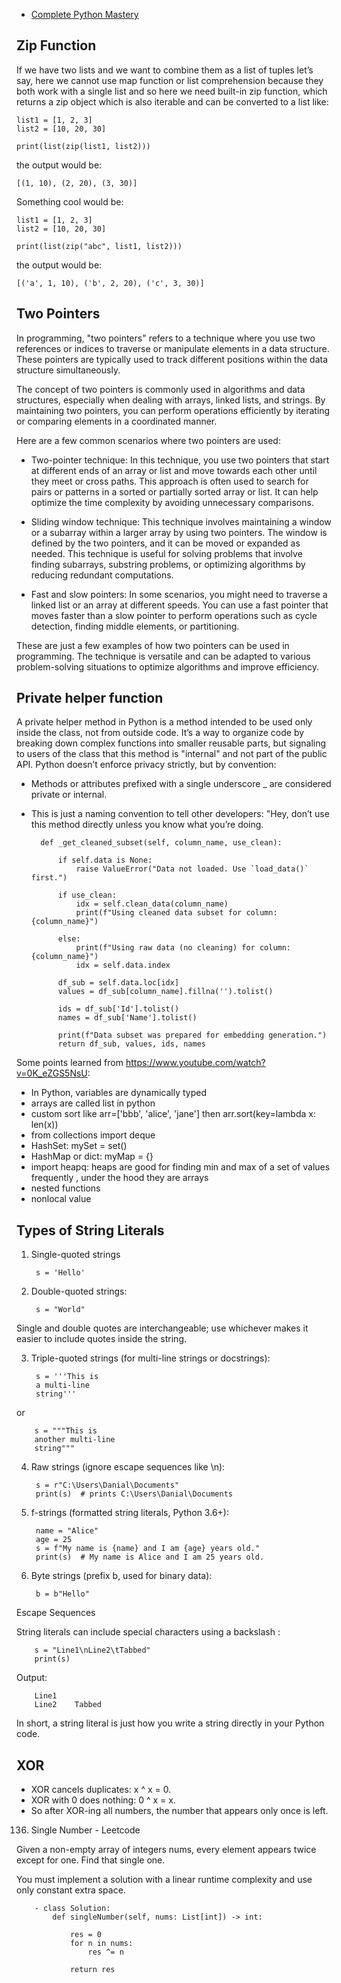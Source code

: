 + <a href="https://codewithmosh.com/p/python-programming-course-beginners">Complete Python Mastery</a>

## Zip Function

If we have two lists and we want to combine them as a list of tuples let’s say, here we cannot use map function or list comprehension because they both work with a single list and so here we need built-in zip function, which returns a zip object which is also iterable and can be converted to a list like:

    list1 = [1, 2, 3]
    list2 = [10, 20, 30]

    print(list(zip(list1, list2)))


the output would be:

    [(1, 10), (2, 20), (3, 30)]

Something cool would be:

    list1 = [1, 2, 3]
    list2 = [10, 20, 30]

    print(list(zip("abc", list1, list2)))


the output would be:

    [('a', 1, 10), ('b', 2, 20), ('c', 3, 30)]

## Two Pointers

In programming, "two pointers" refers to a technique where you use two references or indices to traverse or manipulate elements in a data structure. These pointers are typically used to track different positions within the data structure simultaneously.

The concept of two pointers is commonly used in algorithms and data structures, especially when dealing with arrays, linked lists, and strings. By maintaining two pointers, you can perform operations efficiently by iterating or comparing elements in a coordinated manner.

Here are a few common scenarios where two pointers are used:

+ Two-pointer technique: In this technique, you use two pointers that start at different ends of an array or list and move towards each other until they meet or cross paths. This approach is often used to search for pairs or patterns in a sorted or partially sorted array or list. It can help optimize the time complexity by avoiding unnecessary comparisons.

+ Sliding window technique: This technique involves maintaining a window or a subarray within a larger array by using two pointers. The window is defined by the two pointers, and it can be moved or expanded as needed. This technique is useful for solving problems that involve finding subarrays, substring problems, or optimizing algorithms by reducing redundant computations.

+ Fast and slow pointers: In some scenarios, you might need to traverse a linked list or an array at different speeds. You can use a fast pointer that moves faster than a slow pointer to perform operations such as cycle detection, finding middle elements, or partitioning.

These are just a few examples of how two pointers can be used in programming. The technique is versatile and can be adapted to various problem-solving situations to optimize algorithms and improve efficiency.

## Private helper function 

A private helper method in Python is a method intended to be used only inside the class,  not from outside code. It’s a way to organize code by breaking down complex functions into smaller reusable parts, but signaling to users of the class that this method is "internal" and not part of the public API. Python doesn’t enforce privacy strictly, but by convention:
- Methods or attributes prefixed with a single underscore _ are considered private or internal.
- This is just a naming convention to tell other developers: "Hey, don’t use this method directly unless you know what you’re doing.

        def _get_cleaned_subset(self, column_name, use_clean):
      
            if self.data is None:
                raise ValueError("Data not loaded. Use `load_data()` first.")
    
            if use_clean:
                idx = self.clean_data(column_name)
                print(f"Using cleaned data subset for column: {column_name}")
    
            else:
                print(f"Using raw data (no cleaning) for column: {column_name}")
                idx = self.data.index
    
            df_sub = self.data.loc[idx]
            values = df_sub[column_name].fillna('').tolist()
    
            ids = df_sub['Id'].tolist()
            names = df_sub['Name'].tolist()
    
            print(f"Data subset was prepared for embedding generation.")
            return df_sub, values, ids, names


Some points learned from https://www.youtube.com/watch?v=0K_eZGS5NsU:

- In Python, variables are dynamically typed
- arrays are called list in python
- custom sort like arr=['bbb', 'alice', 'jane'] then arr.sort(key=lambda x: len(x))
- from collections import deque 
- HashSet: mySet = set()
- HashMap or dict: myMap = {} 
- import heapq:   heaps are good for finding min and max of a set of values frequently , under the hood they are arrays 
- nested functions
- nonlocal value


## Types of String Literals

1. Single-quoted strings


        s = 'Hello'


2. Double-quoted strings:

        s = "World"


Single and double quotes are interchangeable; use whichever makes it easier to include quotes inside the string.

3. Triple-quoted strings (for multi-line strings or docstrings):

        s = '''This is
        a multi-line
        string'''


or

        s = """This is
        another multi-line
        string"""


4. Raw strings (ignore escape sequences like \n):

        s = r"C:\Users\Danial\Documents"
        print(s)  # prints C:\Users\Danial\Documents


5. f-strings (formatted string literals, Python 3.6+):

        name = "Alice"
        age = 25
        s = f"My name is {name} and I am {age} years old."
        print(s)  # My name is Alice and I am 25 years old.


6. Byte strings (prefix b, used for binary data):

        b = b"Hello"

Escape Sequences

String literals can include special characters using a backslash \:

        s = "Line1\nLine2\tTabbed"
        print(s)


Output:

        Line1
        Line2    Tabbed


In short, a string literal is just how you write a string directly in your Python code.

## XOR

- XOR cancels duplicates: x ^ x = 0.
- XOR with 0 does nothing: 0 ^ x = x.
- So after XOR-ing all numbers, the number that appears only once is left.

136. Single Number - Leetcode

Given a non-empty array of integers nums, every element appears twice except for one. Find that single one.

You must implement a solution with a linear runtime complexity and use only constant extra space.

        - class Solution:
            def singleNumber(self, nums: List[int]) -> int:
        
                res = 0 
                for n in nums:
                    res ^= n
                    
                return res 
